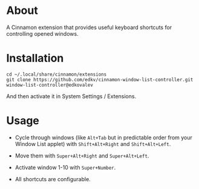 # About

A Cinnamon extension that provides useful keyboard shortcuts for controlling
opened windows.

# Installation

```
cd ~/.local/share/cinnamon/extensions
git clone https://github.com/edkv/cinnamon-window-list-controller.git window-list-controller@edkovalev
```

And then activate it in System Settings / Extensions.

# Usage

* Cycle through windows (like `Alt+Tab` but in predictable order from your 
Window List applet) with `Shift+Alt+Right` and `Shift+Alt+Left`.

* Move them with `Super+Alt+Right` and `Super+Alt+Left`.

* Activate window 1-10 with `Super+Number`.

* All shortcuts are configurable. 
